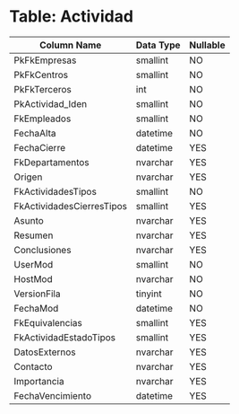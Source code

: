 # Table: Actividad

| Column Name | Data Type | Nullable |
|-------------|-----------|----------|
| PkFkEmpresas | smallint | NO |
| PkFkCentros | smallint | NO |
| PkFkTerceros | int | NO |
| PkActividad_Iden | smallint | NO |
| FkEmpleados | smallint | NO |
| FechaAlta | datetime | NO |
| FechaCierre | datetime | YES |
| FkDepartamentos | nvarchar | YES |
| Origen | nvarchar | YES |
| FkActividadesTipos | smallint | NO |
| FkActividadesCierresTipos | smallint | YES |
| Asunto | nvarchar | YES |
| Resumen | nvarchar | YES |
| Conclusiones | nvarchar | YES |
| UserMod | smallint | NO |
| HostMod | nvarchar | NO |
| VersionFila | tinyint | NO |
| FechaMod | datetime | NO |
| FkEquivalencias | smallint | YES |
| FkActividadEstadoTipos | smallint | YES |
| DatosExternos | nvarchar | YES |
| Contacto | nvarchar | YES |
| Importancia | nvarchar | YES |
| FechaVencimiento | datetime | YES |
